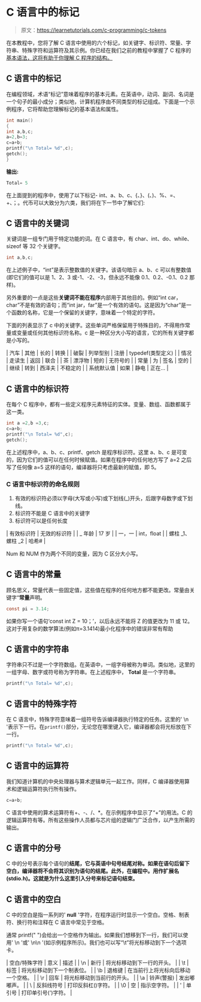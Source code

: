 # C 语言中的标记

> 原文：<https://learnetutorials.com/c-programming/c-tokens>

在本教程中，您将了解 C 语言中使用的六个标记，如关键字、标识符、常量、字符串、特殊字符和运算符及其示例。你已经在我们之前的教程中掌握了 C 程序的[基本语法，这将有助于你理解 C 程序的结构。](../c-programming/c-basic-syntax)

## C 语言中的标记

在编程领域，术语“标记”意味着程序的基本元素。在英语中，动词、副词、名词是一个句子的最小成分；类似地，计算机程序由不同类型的标记组成。下面是一个示例程序，它将帮助您理解标记的基本语法和属性。

```c
int main()
{
int a,b,c;
a=2,b=3;
c=a+b;
printf("\n Total= %d",c); 
getch();
} 

```

**输出:**

```c
Total= 5 
```

在上面提到的程序中，使用了以下标记- int、a、b、c、{、}、(、)、%、=、+、；。代币可以大致分为六类，我们将在下一节中了解它们:

## C 语言中的关键词

关键词是一组专门用于特定功能的词。在 C 语言中，有 char、int、do、while、sizeof 等 32 个关键字。

```c
int a,b,c; 

```

在上述例子中，“int”是表示整数值的关键字。该语句暗示 a、b、c 可以有整数值(即它们的值可以是 1、2、3 或-1、-2、-3，但永远不能像 0.1、0.2、-0.1、0.2 那样)。

另外重要的一点是这些**关键词不能在程序**内部用于其他目的。例如“int car，char”不是有效的语句；而“int jar，far”是一个有效的语句。这是因为“char”是一个函数的名称，它是一个保留的关键字，意味着一个特定的字符。

下面的列表显示了 c 中的关键字。这些单词严格保留用于特殊目的，不得用作常量或变量或任何其他标识符名称。c 是一种区分大小写的语言，它的所有关键字都是小写的。

| 汽车 | 其他 | 长的 | 转换 |
| 破裂 | 列举型别 | 注册 | typedef(类型定义) |
| 情况 | 走读生 | 返回 | 联合 |
| 茶 | 漂浮物 | 短的 | 无符号的 |
| 常量 | 为 | 签名 | 空的 |
| 继续 | 转到 | 西泽夫 | 不稳定的 |
| 系统默认值 | 如果 | 静电 | 正在… |

## C 语言中的标识符

在每个 C 程序中，都有一些定义程序元素特征的实体。变量、数组、函数都属于这一类。

```c
int a =2,b =3,c;
c=a+b;
printf("\n Total= %d",c); 
getch(); 

```

在上述程序中，a、b、c、printf、getch 是程序标识符。这里 a、b、c 是可变的，因为它们的值可以在任何时候赋值。如果在程序中的任何地方写了 a=2 之后写了任何像 a=5 这样的语句，编译器将只考虑最新的赋值，即 5。

### C 语言中标识符的命名规则

1.  有效的标识符必须以字母(大写或小写)或下划线(_)开头，后跟字母数字或下划线。
2.  标识符不能是 C 语言中的关键字
3.  标识符可以是任何长度

| 有效标识符 | 无效的标识符 |
| _ 年龄 | 17 岁 |
| 一，一 | int，float |
| 螺柱 _1、螺柱 _2 | 哈希# |

Num 和 NUM 作为两个不同的变量，因为 C 区分大小写。

## C 语言中的常量

顾名思义，常量代表一些固定值，这些值在程序的任何地方都不能更改。常量由关键字“**常量**声明。

```c
const pi = 3.14; 

```

如果你写一个语句‘const int Z = 10；’，以后永远不能将 Z 的值更改为 11 或 12。这对于用复杂的数学算法(例如π=3.1414)最小化程序中的错误非常有帮助

## C 语言中的字符串

字符串只不过是一个字符数组。在英语中，一组字母被称为单词。类似地，这里的一组字母、数字或符号称为字符串。在上述程序中， **Total** 是一个字符串。

```c
printf("\n Total= %d",c); 

```

## C 语言中的特殊字符

在 C 语言中，特殊字符意味着一组符号告诉编译器执行特定的任务。这里的' \n '表示下一行。在`printf()`部分，无论您在哪里键入它，编译器都会将光标放在下一行。

```c
printf("\n Total= %d",c); 

```

## C 语言中的运算符

我们知道计算机的中央处理器与算术逻辑单元一起工作。同样，C 编译器使用算术和逻辑运算符执行所有操作。

```c
c=a+b; 

```

C 语言中使用的算术运算符有+、-、/、*。在示例程序中显示了“+”的用法。C 的逻辑运算符有等。所有这些操作人员都与芯片组的逻辑门广泛合作，以产生所需的输出。

## C 语言中的分号

C 中的分号表示每个语句的**结尾，它与英语中句号结尾对称。如果在语句后留下空白，编译器将不会将其识别为语句的结尾。此外，在编程中。用作扩展名(stdio.h)。这就是为什么这里引入分号来标记语句结束。**

## C 语言中的空白

C 中的空白是指一系列的' **null** '字符，在程序运行时显示一个空白。空格、制表符、换行符和注释在 C 语言中常见于空格。

通常 printf(" ")会给出一个空格作为输出。如果我们想移到下一行，我们可以使用' \n '或' \n\n '(如示例程序所示)。我们也可以写“\t”将光标移动到下一个选项卡。

| 空白/特殊字符 | 意义 | 描述 |
| \n | 新行 | 将光标移动到下一行的开头。 |
| \t | 标签 | 将光标移动到下一个制表位。 |
| \b | 退格键 | 在当前行上将光标向后移动一个空格。 |
| \r | 回车 | 将光标移动到当前行的开头。 |
| \a | 铃声(警报) | 发出嘟嘟声。 |
| \\ | 反斜线符号 | 打印反斜杠(\)字符。 |
| \0 | 空 | 指示空字符。 |
| \' | 单引号 | 打印单引号(')字符。 |